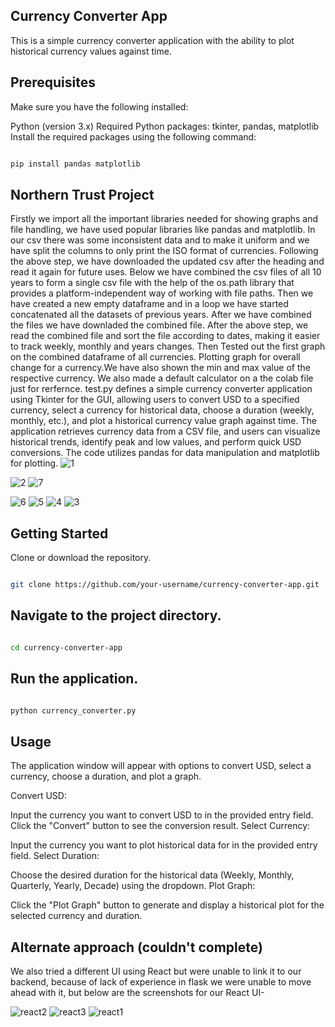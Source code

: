 ## Currency Converter App
This is a simple currency converter application with the ability to plot historical currency values against time.

## Prerequisites
Make sure you have the following installed:

Python (version 3.x)
Required Python packages: tkinter, pandas, matplotlib
Install the required packages using the following command:

```bash

pip install pandas matplotlib
```
## Northern Trust Project
 
Firstly we import all the important libraries needed for showing graphs and file handling,
we have used popular libraries like pandas and matplotlib.
In our csv there was some inconsistent data and to make it uniform and we have split the columns to only print the ISO format of currencies.
Following the above step, we have downloaded the updated csv after the heading and read it again for future uses.
Below we have combined the csv files of all 10 years to form a single csv file with the help of the os.path library that provides a platform-independent way of working with file paths. Then we have created a new empty dataframe and in a loop we have started concatenated all the datasets of previous years.
After we have combined the files we have downladed the combined file.
After the above step, we read the combined file and sort the file according to dates, making it easier to track weekly, monthly and years changes.
Then Tested out the first graph on the combined dataframe of all currencies.
Plotting graph for overall change for a currency.We have also shown the min and max value of the respective currency.
We also made a default calculator on a the colab file just for rerfernce.
test.py defines a simple currency converter application using Tkinter for the GUI, allowing users to convert USD to a specified currency, select a currency for historical data, choose a duration (weekly, monthly, etc.), and plot a historical currency value graph against time. The application retrieves currency data from a CSV file, and users can visualize historical trends, identify peak and low values, and perform quick USD conversions. The code utilizes pandas for data manipulation and matplotlib for plotting.
![1](https://github.com/AjinkyaD-21/MITWPU-TEAM19-PROJECT/assets/91340947/4ddf6e7e-87d7-468d-8a80-9a4f5c47c738)

![2](https://github.com/AjinkyaD-21/MITWPU-TEAM19-PROJECT/assets/91340947/a775b0fe-04aa-40e7-b33a-a04fa52c9b9d)
![7](https://github.com/AjinkyaD-21/MITWPU-TEAM19-PROJECT/assets/91340947/a9fa802f-9423-497e-9d3a-ed3f1683a3dc)

![6](https://github.com/AjinkyaD-21/MITWPU-TEAM19-PROJECT/assets/91340947/90693a02-0d9b-4edb-99d1-84e7425a2244)
![5](https://github.com/AjinkyaD-21/MITWPU-TEAM19-PROJECT/assets/91340947/83888bc5-1738-4ba3-8792-abfcbfc48e5d)
![4](https://github.com/AjinkyaD-21/MITWPU-TEAM19-PROJECT/assets/91340947/1899afc5-9162-4e1c-ae6b-a35427dc14a8)
![3](https://github.com/AjinkyaD-21/MITWPU-TEAM19-PROJECT/assets/91340947/d70c2e35-a084-45e1-8c26-563b27a19f27)

## Getting Started
Clone or download the repository.
```bash

git clone https://github.com/your-username/currency-converter-app.git
```
## Navigate to the project directory.
```bash

cd currency-converter-app

```
## Run the application.
```bash

python currency_converter.py
```
## Usage
The application window will appear with options to convert USD, select a currency, choose a duration, and plot a graph.

Convert USD:

Input the currency you want to convert USD to in the provided entry field.
Click the "Convert" button to see the conversion result.
Select Currency:

Input the currency you want to plot historical data for in the provided entry field.
Select Duration:

Choose the desired duration for the historical data (Weekly, Monthly, Quarterly, Yearly, Decade) using the dropdown.
Plot Graph:

Click the "Plot Graph" button to generate and display a historical plot for the selected currency and duration.

## Alternate approach (couldn't complete)
We also tried a different UI using React but were unable to link it to our backend, because of lack of experience in flask we were unable to move ahead with it, but below are the screenshots for our React UI-


![react2](https://github.com/AjinkyaD-21/MITWPU-TEAM19-PROJECT/assets/91340947/b342ae31-b80b-4c1f-8f8a-e01e8a492bec)
![react3](https://github.com/AjinkyaD-21/MITWPU-TEAM19-PROJECT/assets/91340947/647eb260-209e-457c-951a-b8016a518a42)
![react1](https://github.com/AjinkyaD-21/MITWPU-TEAM19-PROJECT/assets/91340947/eb07e737-f4de-4989-bcad-720cc6afabc9)

